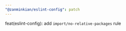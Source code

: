 ```yaml
---
"@zanminkian/eslint-config": patch
---
```


feat(eslint-config): add `import/no-relative-packages` rule
